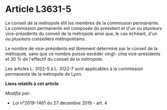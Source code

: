 # Article L3631-5

Le conseil de la métropole élit les membres de la commission permanente. La commission permanente est composée du président
et d'un ou plusieurs vice-présidents du conseil de la métropole ainsi que, le cas échéant, d'un ou plusieurs conseillers
métropolitains.

Le nombre de vice-présidents est librement déterminé par le conseil de la métropole, sans que ce nombre puisse excéder vingt-
cinq vice-présidents et 30 % de l'effectif du conseil de la métropole.

Les articles L. 3122-5 à L. 3122-7 sont applicables à la commission permanente de la métropole de Lyon.

**Liens relatifs à cet article**

_Modifié par_:

  - Loi n°2019-1461 du 27 décembre 2019 - art. 4
